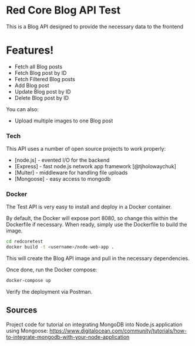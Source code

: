 # Red Core Blog API Test

This is a Blog API designed to provide the necessary data to the frontend

# Features!

  - Fetch all Blog posts
  - Fetch Blog post by ID
  - Fetch Filtered Blog posts
  - Add Blog post
  - Update Blog post by ID
  - Delete Blog post by ID

You can also:
  - Upload multiple images to one Blog post

### Tech

This API uses a number of open source projects to work properly:

* [node.js] - evented I/O for the backend
* [Express] - fast node.js network app framework [@tjholowaychuk]
* [Multer] - middleware for handling file uploads
* [Mongoose] - easy access to mongodb

### Docker
The Test API is very easy to install and deploy in a Docker container.

By default, the Docker will expose port 8080, so change this within the Dockerfile if necessary. When ready, simply use the Dockerfile to build the image.

```sh
cd redcoretest
docker build -t <username>/node-web-app .
```
This will create the Blog API image and pull in the necessary dependencies.

Once done, run the Docker compose:

```sh
docker-compose up
```

Verify the deployment via Postman.

## Sources
Project code for tutorial on integrating MongoDB into Node.js application using Mongoose: https://www.digitalocean.com/community/tutorials/how-to-integrate-mongodb-with-your-node-application
